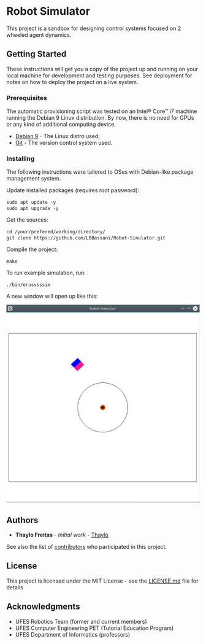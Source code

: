 # Robot Simulator

This project is a sandbox for designing control systems focused on 2 wheeled agent dynamics.

## Getting Started

These instructions will get you a copy of the project up and running on your local machine for development and testing purposes. See deployment for notes on how to deploy the project on a live system.

### Prerequisites

The automatic provisioning script was tested on an Intel® Core™ i7 machine running the Debian 9 Linux distribution. By now, there is no need for GPUs or any kind of additional computing device.

* [Debian 9](https://www.debian.org/index.html) - The Linux distro used;
* [Git](https://git-scm.com/doc) - The version control system used.

### Installing

The following instructions were tailored to OSes with Debian-like package management system.

Update installed packages (requires root password):
```
sudo apt update -y
sudo apt upgrade -y
```

Get the sources:
```
cd /your/prefered/working/directory/
git clone https://github.com/LBBassani/Robot-Simulator.git
```
Compile the project:
```
make
```

To run example simulation, run:

```
./bin/erusvsssim
```
A new window will open up like this:

![Simulator Window](/images/player_on_field.png?raw=true "Title")


## Authors

* **Thaylo Freitas** - *Initial work* - [Thaylo](https://github.com/thaylo)

See also the list of [contributors](https://github.com/Thaylo/Robot-Simulator/contributors) who participated in this project.

## License

This project is licensed under the MIT License - see the [LICENSE.md](LICENSE.md) file for details

## Acknowledgments

* UFES Robotics Team (former and current members)
* UFES Computer Engineering PET (Tutorial Education Program)
* UFES Department of Informatics (professors)
